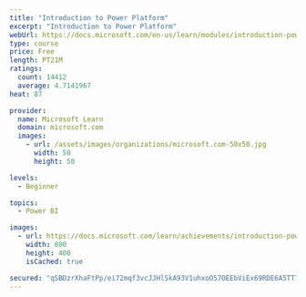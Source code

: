 ```yaml
---
title: "Introduction to Power Platform"
excerpt: "Introduction to Power Platform"
webUrl: https://docs.microsoft.com/en-us/learn/modules/introduction-power-platform/
type: course
price: Free
length: PT21M
ratings:
  count: 14412
  average: 4.7141967
heat: 87

provider:
  name: Microsoft Learn
  domain: microsoft.com
  images:
    - url: /assets/images/organizations/microsoft.com-50x50.jpg
      width: 50
      height: 50

levels:
  - Beginner

topics:
  - Power BI

images:
  - url: https://docs.microsoft.com/learn/achievements/introduction-power-platform-social.png
    width: 800
    height: 400
    isCached: true

secured: "qSBDzrXhaFtPp/ei72mqf3vcJJHlSkA93V1uhxoO57OEEbViEx69RDE6A5TT7geam58jCxSlOnX7808dd9b+manEALTWlNdVxd2UJ0NYgCWPqBApfcuvZii9dYKfqpQq3+C6fkP7GfIi/7uoE0bNpNd8pY63Z0oUGaNIA7+a4h9CI9LipI5RhelQr7296Vs/bArroWsLl0Wy5SmLxyP0t+wfe0MhbdyR0JubQBwtXQPObjqhprk/iQrfhljSuhzw9oTEgEKBR8pOesCUEqEoNIeVDmyzdxW5cnX4d7z9yJQJimmn2XHqVnkj2uRqjqiHECPw8I4hln0/rTFrXLtRiJmRvp3uq5/AZm/y1UxByWn+TZYX+nKzh916gkKKDHk/PDVciE4tAawF2vTHTmUY/n0LJ6tAwgS2IkLmBvY8AdzKX4ZNpiCm+fja35QQ8HTs;7PPrHtjZzDyL88jCyylZVA=="
---
```



